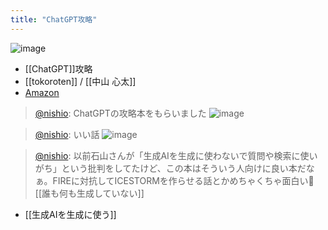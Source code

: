 ```yaml
---
title: "ChatGPT攻略"
---
```


![image](https://gyazo.com/49e0ac9d3f330b58af3bb87189161360/thumb/1000)
- [[ChatGPT]]攻略
- [[tokoroten]] / [[中山 心太]]
- [Amazon](https://amzn.to/46X9tid)

> [@nishio](https://twitter.com/nishio/status/1682963516700123138?s=20): ChatGPTの攻略本をもらいました
> ![image](https://pbs.twimg.com/media/F1sWZbRaQAAC9pW.jpg)

> [@nishio](https://twitter.com/nishio/status/1682964389601890305?s=20): いい話
> ![image](https://pbs.twimg.com/media/F1sXMS1agAIafEl.jpg)

> [@nishio](https://twitter.com/nishio/status/1682965972188282880?s=20): 以前石山さんが「生成AIを生成に使わないで質問や検索に使いがち」という批判をしてたけど、この本はそういう人向けに良い本だなぁ。FIREに対抗してICESTORMを作らせる話とかめちゃくちゃ面白い🤣
> [[誰も何も生成していない]]
- [[生成AIを生成に使う]]
